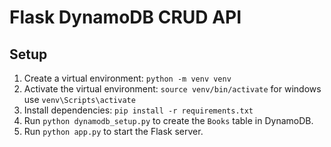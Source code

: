 # Flask DynamoDB CRUD API

## Setup
1. Create a virtual environment: `python -m venv venv`
2. Activate the virtual environment: `source venv/bin/activate` for windows use `venv\Scripts\activate`
3. Install dependencies: `pip install -r requirements.txt`
4. Run `python dynamodb_setup.py` to create the `Books` table in DynamoDB.
5. Run `python app.py` to start the Flask server.